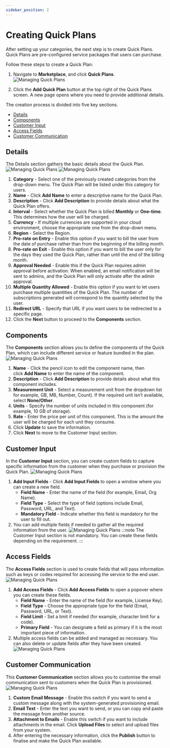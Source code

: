 ```yaml
---
sidebar_position: 2
---
```

# Creating Quick Plans

After setting up your categories, the next step is to create Quick Plans. Quick Plans are pre-configured service packages that users can purchase. 

Follow these steps to create a Quick Plan:

1. Navigate to **Marketplace**, and click **Quick Plans**.
  ![Managing Quick Plans](img/QuickPlans4.png)

2. Click the **Add Quick Plan** button at the top right of the Quick Plans screen. A new page opens where you need to provide additional details.

The creation process is divided into five key sections.
- [Details](#details)
- [Components](#components)
- [Customer Input](#customer-input)
- [Access Fields](#access-fields)
- [Customer Communication](#customer-communication)

## Details

The Details section gathers the basic details about the Quick Plan.
![Managing Quick Plans](img/QuickPlans5.png)
![Managing Quick Plans](img/QuickPlans6.png)

1. **Category** - Select one of the previously created categories from the drop-down menu. The Quick Plan will be listed under this category for users.
2. **Name** - Click **Add Name** to enter a descriptive name for the Quick Plan.
3. **Description** - Click **Add Description** to provide details about what the Quick Plan offers.
4. **Interval** - Select whether the Quick Plan is billed **Monthly** or **One-time**. This determines how the user will be charged.
5. **Currency** - If multiple currencies are supported in your cloud environment, choose the appropriate one from the drop-down menu.
6. **Region** - Select the Region.  
7. **Pro-rate on Entry** - Enable this option if you want to bill the user from the date of purchase rather than from the beginning of the billing month.
8. **Pro-rate on Exit** - Enable this option if you want to bill the user only for the days they used the Quick Plan, rather than until the end of the billing month.
9. **Approval Needed** - Enable this if the Quick Plan requires admin approval before activation. When enabled, an email notification will be sent to admins, and the Quick Plan will only activate after the admin approval.
10. **Multiple Quantity Allowed** - Enable this option if you want to let users purchase multiple quantities of the Quick Plan. The number of subscriptions generated will correspond to the quantity selected by the user.
11. **Redirect URL** - Specify that URL if you want users to be redirected to a specific page.
12. Click the **Next** button to proceed to the **Components** section.

## Components

The **Components** section allows you to define the components of the Quick Plan, which can include different service or feature bundled in the plan.
![Managing Quick Plans](img/QuickPlans7.png)

1. **Name** - Click the pencil icon to edit the component name, then click **Add Name** to enter the name of the component.
2. **Description** - Click **Add Description** to provide details about what this component includes.
3. **Measurement Unit** - Select a measurement unit from the dropdown list for example, GB, MB, Number, Count). If the required unit isn’t available, select **None/Other**.
4. **Units** - Specify the number of units included in this component (for example, 10 GB of storage).
5. **Rate** - Enter the price per unit of this component. This is the amount the user will be charged for each unit they consume.
6. Click **Update** to save the information.
7. Click **Next** to move to the Customer Input section.

## Customer Input

In the **Customer Input** section, you can create custom fields to capture specific information from the customer when they purchase or provision the Quick Plan.
![Managing Quick Plans](img/QuickPlans8.png)

1. **Add Input Fields** - Click **Add Input Fields** to open a window where you can create a new field.
	- **Field Name** - Enter the name of the field (for example, Email, Org Name).
	- **Field Type** - Select the type of field (options include Email, Password, URL, and Text).
	- **Mandatory Field** - Indicate whether this field is mandatory for the user to fill out.
2. You can add multiple fields if needed to gather all the required information from the user.
![Managing Quick Plans](img/QuickPlans9.png)
:::note
The Customer Input section is not mandatory. You can create these fields depending on the requirement.
:::
## Access Fields

The **Access Fields** section is used to create fields that will pass information such as keys or codes required for accessing the service to the end user.
![Managing Quick Plans](img/QuickPlans10.png)
1. **Add Access Fields** - Click **Add Access Fields** to open a popover where you can create these fields.
	- **Field Name** - Enter the name of the field (for example, License Key).
	- **Field Type** - Choose the appropriate type for the field (Email, Password, URL, or Text).
	- **Field Limit** - Set a limit if needed (for example, character limit for a code).
	- **Primary Field** - You can designate a field as primary if it is the most important piece of information.
2. Multiple access fields can be added and managed as necessary. You can also delete or update fields after they have been created.      
![Managing Quick Plans](img/QuickPlans11.png)

## Customer Communication

This **Customer Communication** section allows you to customise the email communication sent to customers when the Quick Plan is provisioned.
![Managing Quick Plans](img/QuickPlans12.png)

1. **Custom Email Message** - Enable this switch if you want to send a custom message along with the system-generated provisioning email.
2. **Email Text** - Enter the text you want to send, or you can copy and paste the message from another source.
3. **Attachment to Emails** - Enable this switch if you want to include attachments in the email. Click **Upload Files** to select and upload files from your system.
4. After entering the necessary information, click the **Publish** button to finalise and make the Quick Plan available.





